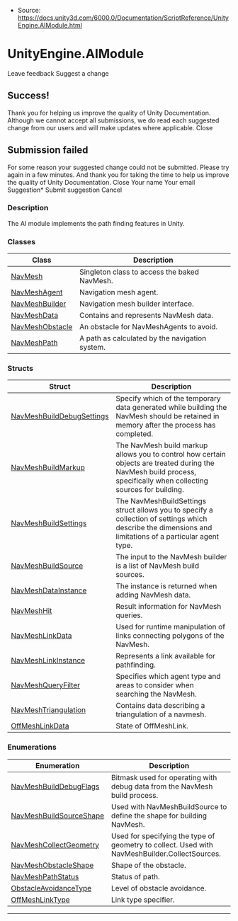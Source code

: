 * Source: https://docs.unity3d.com/6000.0/Documentation/ScriptReference/UnityEngine.AIModule.html

# UnityEngine.AIModule
Leave feedback
Suggest a change
## Success!
Thank you for helping us improve the quality of Unity Documentation. Although we cannot accept all submissions, we do read each suggested change from our users and will make updates where applicable.
Close
## Submission failed
For some reason your suggested change could not be submitted. Please <a>try again</a> in a few minutes. And thank you for taking the time to help us improve the quality of Unity Documentation.
Close
Your name Your email Suggestion* Submit suggestion
Cancel
### Description
The AI module implements the path finding features in Unity.
### Classes
Class | Description  
---|---  
[NavMesh](https://docs.unity3d.com/6000.0/Documentation/ScriptReference/AI.NavMesh.html) | Singleton class to access the baked NavMesh.  
[NavMeshAgent](https://docs.unity3d.com/6000.0/Documentation/ScriptReference/AI.NavMeshAgent.html) | Navigation mesh agent.  
[NavMeshBuilder](https://docs.unity3d.com/6000.0/Documentation/ScriptReference/AI.NavMeshBuilder.html) | Navigation mesh builder interface.  
[NavMeshData](https://docs.unity3d.com/6000.0/Documentation/ScriptReference/AI.NavMeshData.html) | Contains and represents NavMesh data.  
[NavMeshObstacle](https://docs.unity3d.com/6000.0/Documentation/ScriptReference/AI.NavMeshObstacle.html) | An obstacle for NavMeshAgents to avoid.  
[NavMeshPath](https://docs.unity3d.com/6000.0/Documentation/ScriptReference/AI.NavMeshPath.html) | A path as calculated by the navigation system.  
### Structs
Struct | Description  
---|---  
[NavMeshBuildDebugSettings](https://docs.unity3d.com/6000.0/Documentation/ScriptReference/AI.NavMeshBuildDebugSettings.html) | Specify which of the temporary data generated while building the NavMesh should be retained in memory after the process has completed.  
[NavMeshBuildMarkup](https://docs.unity3d.com/6000.0/Documentation/ScriptReference/AI.NavMeshBuildMarkup.html) | The NavMesh build markup allows you to control how certain objects are treated during the NavMesh build process, specifically when collecting sources for building.  
[NavMeshBuildSettings](https://docs.unity3d.com/6000.0/Documentation/ScriptReference/AI.NavMeshBuildSettings.html) | The NavMeshBuildSettings struct allows you to specify a collection of settings which describe the dimensions and limitations of a particular agent type.  
[NavMeshBuildSource](https://docs.unity3d.com/6000.0/Documentation/ScriptReference/AI.NavMeshBuildSource.html) | The input to the NavMesh builder is a list of NavMesh build sources.  
[NavMeshDataInstance](https://docs.unity3d.com/6000.0/Documentation/ScriptReference/AI.NavMeshDataInstance.html) | The instance is returned when adding NavMesh data.  
[NavMeshHit](https://docs.unity3d.com/6000.0/Documentation/ScriptReference/AI.NavMeshHit.html) | Result information for NavMesh queries.  
[NavMeshLinkData](https://docs.unity3d.com/6000.0/Documentation/ScriptReference/AI.NavMeshLinkData.html) | Used for runtime manipulation of links connecting polygons of the NavMesh.  
[NavMeshLinkInstance](https://docs.unity3d.com/6000.0/Documentation/ScriptReference/AI.NavMeshLinkInstance.html) | Represents a link available for pathfinding.  
[NavMeshQueryFilter](https://docs.unity3d.com/6000.0/Documentation/ScriptReference/AI.NavMeshQueryFilter.html) | Specifies which agent type and areas to consider when searching the NavMesh.  
[NavMeshTriangulation](https://docs.unity3d.com/6000.0/Documentation/ScriptReference/AI.NavMeshTriangulation.html) | Contains data describing a triangulation of a navmesh.  
[OffMeshLinkData](https://docs.unity3d.com/6000.0/Documentation/ScriptReference/AI.OffMeshLinkData.html) | State of OffMeshLink.  
### Enumerations
Enumeration | Description  
---|---  
[NavMeshBuildDebugFlags](https://docs.unity3d.com/6000.0/Documentation/ScriptReference/AI.NavMeshBuildDebugFlags.html) | Bitmask used for operating with debug data from the NavMesh build process.  
[NavMeshBuildSourceShape](https://docs.unity3d.com/6000.0/Documentation/ScriptReference/AI.NavMeshBuildSourceShape.html) | Used with NavMeshBuildSource to define the shape for building NavMesh.  
[NavMeshCollectGeometry](https://docs.unity3d.com/6000.0/Documentation/ScriptReference/AI.NavMeshCollectGeometry.html) | Used for specifying the type of geometry to collect. Used with NavMeshBuilder.CollectSources.  
[NavMeshObstacleShape](https://docs.unity3d.com/6000.0/Documentation/ScriptReference/AI.NavMeshObstacleShape.html) | Shape of the obstacle.  
[NavMeshPathStatus](https://docs.unity3d.com/6000.0/Documentation/ScriptReference/AI.NavMeshPathStatus.html) | Status of path.  
[ObstacleAvoidanceType](https://docs.unity3d.com/6000.0/Documentation/ScriptReference/AI.ObstacleAvoidanceType.html) | Level of obstacle avoidance.  
[OffMeshLinkType](https://docs.unity3d.com/6000.0/Documentation/ScriptReference/AI.OffMeshLinkType.html) | Link type specifier.  
* * *

